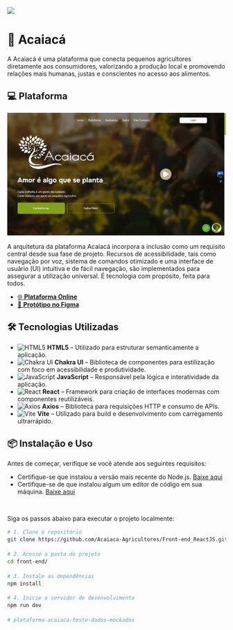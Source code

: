 <img src="img-readme-acaiaca-front/25500F.png">

# 🌿 Acaiacá

A Acaiacá é uma plataforma que conecta pequenos agricultores diretamente aos consumidores, valorizando a produção local e promovendo relações mais humanas, justas e conscientes no acesso aos alimentos.

## 💻 Plataforma

![screenshot da aplicação](./img-readme-acaiaca-front/print-plataforma.png)

A arquitetura da plataforma Acaiacá incorpora a inclusão como um requisito central desde sua fase de projeto. Recursos de acessibilidade, tais como navegação por voz, sistema de comandos otimizado e uma interface de usuário (UI) intuitiva e de fácil navegação, são implementados para assegurar a utilização universal. É tecnologia com propósito, feita para todos.

<ul>
  <li><a href="https://plataforma-acaiaca.vercel.app/" target="_blank">
    🌐 <strong>Plataforma Online</strong>
  </a></li>


<li>
  <a href="https://www.figma.com/design/UbY4ih0tBA93Zc3nckwc8Y/Acaiac%C3%A1-Design-Novo" target="_blank">
    🎨 <strong>Protótipo no Figma</strong>
  </a></li>


</ul>

## 🛠 Tecnologias Utilizadas

<ul>
  <li>
    <img src="https://cdn.jsdelivr.net/gh/devicons/devicon/icons/html5/html5-original.svg" height="20" alt="HTML5" />
    <strong> HTML5</strong> – Utilizado para estruturar semanticamente a aplicação.
  </li>
  <li>
    <img src="https://img.shields.io/badge/Chakra%20UI-319795?style=flat&logo=chakraui&logoColor=white" height="20" alt="Chakra UI" />
    <strong> Chakra UI</strong> – Biblioteca de componentes para estilização com foco em acessibilidade e produtividade.
  </li>
  <li>
    <img src="https://cdn.jsdelivr.net/gh/devicons/devicon/icons/javascript/javascript-original.svg" height="20" alt="JavaScript" />
    <strong> JavaScript</strong> – Responsável pela lógica e interatividade da aplicação.
  </li>
  <li>
    <img src="https://cdn.jsdelivr.net/gh/devicons/devicon/icons/react/react-original.svg" height="20" alt="React" />
    <strong> React</strong> – Framework para criação de interfaces modernas com componentes reutilizáveis.
  </li>
  <li>
    <img src="https://cdn.jsdelivr.net/gh/devicons/devicon/icons/axios/axios-plain.svg" height="20" alt="Axios" />
    <strong> Axios</strong> – Biblioteca para requisições HTTP e consumo de APIs.
  </li>
  <li>
    <img src="https://vitejs.dev/logo-with-shadow.png" height="20" alt="Vite" />
    <strong> Vite</strong> – Utilizado para build e desenvolvimento com carregamento ultrarrápido.
  </li>
</ul>

## 📦 Instalação e Uso

<p>
      Antes de começar, verifique se você atende aos seguintes requisitos:
   </p>

- Certifique-se que instalou a versão mais recente do Node.js.  [Baixe aqui](https://nodejs.org/en)
- Certifique-se de que instalou algum um editor de código em sua máquina. [Baixe aqui](https://code.visualstudio.com/)
<br/>

Siga os passos abaixo para executar o projeto localmente:

```bash
# 1. Clone o repositório
git clone https://github.com/Acaiaca-Agricultores/Front-end_ReactJS.git

# 2. Acesse a pasta do projeto
cd front-end/

# 3. Instale as dependências
npm install

# 4. Inicie o servidor de desenvolvimento
npm run dev

# plataforma-acaiaca-teste-dados-mockados
